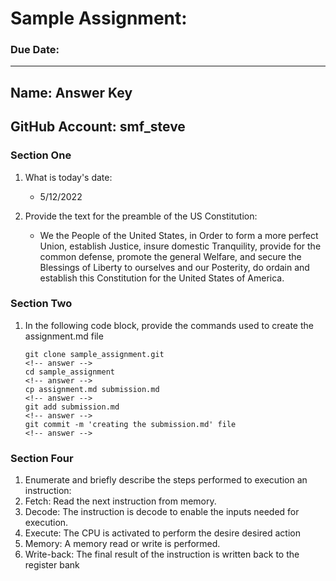 # Sample Assignment:
### Due Date: 
---
## Name: Answer Key                                  <!-- answer -->
## GitHub Account:  smf_steve                        <!-- answer -->

### Section One
1. What is today's date:
   *  5/12/2022                                    <!-- answer -->
 
1. Provide the text for the preamble of the US Constitution:
   * We the People of the United States, in Order to form a more perfect Union, establish Justice, insure domestic Tranquility, provide for the common defense, promote the general Welfare, and secure the Blessings of Liberty to ourselves and our Posterity, do ordain and establish this Constitution for the United States of America.                   <!-- answer -->

### Section Two
1. In the following code block, provide the commands used to create the assignment.md file
   ```
   git clone sample_assignment.git                                        <!-- answer -->
   cd sample_assignment                                                   <!-- answer -->
   cp assignment.md submission.md                                         <!-- answer -->
   git add submission.md                                                  <!-- answer -->
   git commit -m 'creating the submission.md' file                        <!-- answer -->
   ```
   <!-- Feel free to add or remove additional answer lines as needed. -->


### Section Four

1. Enumerate and briefly describe the steps performed to execution an instruction:
  1. Fetch: Read the next instruction from memory.                                         <!-- answer -->
  1. Decode: The instruction is decode to enable the inputs needed for execution.          <!-- answer -->
  1. Execute: The CPU is activated to perform the desire desired action                   <!-- answer -->
  1. Memory: A memory read or write is performed.                                          <!-- answer -->
  1. Write-back: The final result of the instruction is written back to the register bank  <!-- answer -->
  <!-- Feel free to add or remove additional answer lines as needed. -->




